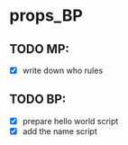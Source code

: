 # props_BP


## TODO MP:

- [x] write down who rules 

## TODO BP:
- [x] prepare hello world script
- [x] add the name script